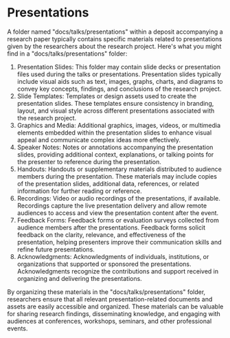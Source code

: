 # Presentations

A folder named "docs/talks/presentations" within a deposit accompanying a research paper typically contains specific materials related to presentations given by the researchers about the research project. Here's what you might find in a "docs/talks/presentations" folder:

1. Presentation Slides: This folder may contain slide decks or presentation files used during the talks or presentations. Presentation slides typically include visual aids such as text, images, graphs, charts, and diagrams to convey key concepts, findings, and conclusions of the research project.
2. Slide Templates: Templates or design assets used to create the presentation slides. These templates ensure consistency in branding, layout, and visual style across different presentations associated with the research project.
3. Graphics and Media: Additional graphics, images, videos, or multimedia elements embedded within the presentation slides to enhance visual appeal and communicate complex ideas more effectively.
4. Speaker Notes: Notes or annotations accompanying the presentation slides, providing additional context, explanations, or talking points for the presenter to reference during the presentation.
5. Handouts: Handouts or supplementary materials distributed to audience members during the presentation. These materials may include copies of the presentation slides, additional data, references, or related information for further reading or reference.
6. Recordings: Video or audio recordings of the presentations, if available. Recordings capture the live presentation delivery and allow remote audiences to access and view the presentation content after the event.
7. Feedback Forms: Feedback forms or evaluation surveys collected from audience members after the presentations. Feedback forms solicit feedback on the clarity, relevance, and effectiveness of the presentation, helping presenters improve their communication skills and refine future presentations.
8. Acknowledgments: Acknowledgments of individuals, institutions, or organizations that supported or sponsored the presentations. Acknowledgments recognize the contributions and support received in organizing and delivering the presentations.

By organizing these materials in the "docs/talks/presentations" folder, researchers ensure that all relevant presentation-related documents and assets are easily accessible and organized. These materials can be valuable for sharing research findings, disseminating knowledge, and engaging with audiences at conferences, workshops, seminars, and other professional events.
